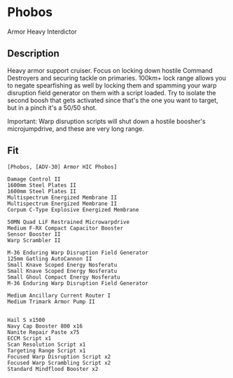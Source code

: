 # Phobos

Armor Heavy Interdictor

## Description
Heavy armor support cruiser. Focus on locking down hostile Command Destroyers and securing tackle on primaries. 100km+ lock range allows you to negate spearfishing as well by locking them and spamming your warp disruption field generator on them with a script loaded. Try to isolate the second boosh that gets activated since that's the one you want to target, but in a pinch it's a 50/50 shot.

Important: Warp disruption scripts will shut down a hostile boosher's microjumpdrive, and these are very long range.

## Fit
```
[Phobos, [ADV-30] Armor HIC Phobos]

Damage Control II
1600mm Steel Plates II
1600mm Steel Plates II
Multispectrum Energized Membrane II
Multispectrum Energized Membrane II
Corpum C-Type Explosive Energized Membrane

50MN Quad LiF Restrained Microwarpdrive
Medium F-RX Compact Capacitor Booster
Sensor Booster II
Warp Scrambler II

M-36 Enduring Warp Disruption Field Generator
125mm Gatling AutoCannon II
Small Knave Scoped Energy Nosferatu
Small Knave Scoped Energy Nosferatu
Small Ghoul Compact Energy Nosferatu
M-36 Enduring Warp Disruption Field Generator

Medium Ancillary Current Router I
Medium Trimark Armor Pump II


Hail S x1500
Navy Cap Booster 800 x16
Nanite Repair Paste x75
ECCM Script x1
Scan Resolution Script x1
Targeting Range Script x1
Focused Warp Disruption Script x2
Focused Warp Scrambling Script x2
Standard Mindflood Booster x2
```